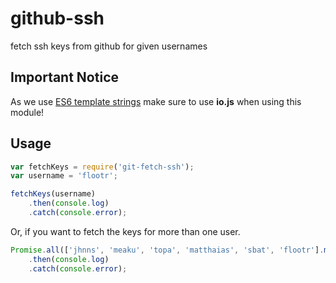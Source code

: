 # github-ssh
fetch ssh keys from github for given usernames

## Important Notice

As we use [ES6 template strings](https://developer.mozilla.org/en-US/docs/Web/JavaScript/Reference/template_strings) make sure to use **io.js** when using this module!

## Usage

```javascript
var fetchKeys = require('git-fetch-ssh');
var username = 'flootr';

fetchKeys(username)
    .then(console.log)
    .catch(console.error);
```

Or, if you want to fetch the keys for more than one user.

```javascript
Promise.all(['jhnns', 'meaku', 'topa', 'matthaias', 'sbat', 'flootr'].map(fetchKeys))
    .then(console.log)
    .catch(console.error);
```